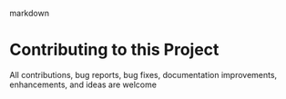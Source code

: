 markdown
# Contributing to this Project

All contributions, bug reports, bug fixes, documentation improvements, enhancements, and ideas are welcome
